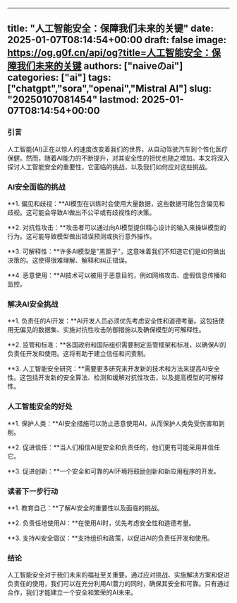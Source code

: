 
---
title: "人工智能安全：保障我们未来的关键"
date: 2025-01-07T08:14:54+00:00
draft: false
image: https://og.g0f.cn/api/og?title=人工智能安全：保障我们未来的关键
authors: ["naiveのai"]
categories: ["ai"]
tags: ["chatgpt","sora","openai","Mistral AI"]
slug: "20250107081454"
lastmod: 2025-01-07T08:14:54+00:00
---
### 引言

人工智能(AI)正在以惊人的速度改变着我们的世界，从自动驾驶汽车到个性化医疗保健。然而，随着AI能力的不断提升，对其安全性的担忧也随之增加。本文将深入探讨人工智能安全的重要性，它面临的挑战，以及我们如何应对这些挑战。

### AI安全面临的挑战

**1. 偏见和歧视：**AI模型在训练时会使用大量数据，这些数据可能包含偏见和歧视。这可能会导致AI做出不公平或有歧视性的决策。

**2. 对抗性攻击：**攻击者可以通过向AI模型提供精心设计的输入来操纵模型的行为。这可能导致模型做出错误预测或执行意外操作。

**3. 可解释性：**许多AI模型是"黑匣子"，这意味着我们不知道它们是如何做出决策的。这使得很难理解、解释和纠正错误。

**4. 恶意使用：**AI技术可以被用于恶意目的，例如网络攻击、虚假信息传播和监控。

### 解决AI安全挑战

**1. 负责任的AI开发：**AI开发人员必须优先考虑安全性和道德考量。这包括使用无偏见的数据集、实施对抗性攻击防御措施以及确保模型的可解释性。

**2. 监管和标准：**各国政府和国际组织需要制定监管框架和标准，以确保AI的负责任开发和使用。这将有助于建立信任和问责制。

**3. 人工智能安全研究：**需要更多研究来开发新的技术和方法来提高AI安全性。这包括开发新的安全算法、检测和缓解对抗性攻击，以及提高模型的可解释性。

### 人工智能安全的好处

**1. 保护人类：**AI安全措施可以防止恶意使用AI，从而保护人类免受伤害和剥削。

**2. 促进信任：**当人们相信AI是安全和负责任的，他们更有可能采用并信任它。

**3. 促进创新：**一个安全和可靠的AI环境将鼓励创新和新应用程序的开发。

### 读者下一步行动

**1. 教育自己：**了解AI安全的重要性以及面临的挑战。

**2. 负责任地使用AI：**在使用AI时，优先考虑安全性和道德考量。

**3. 支持AI安全倡议：**支持组织和政策，以促进AI的负责任开发和使用。

### 结论

人工智能安全对于我们未来的福祉至关重要。通过应对挑战、实施解决方案和促进负责任的使用，我们可以在充分利用AI潜力的同时，确保其安全和可靠。只有通过合作，我们才能建立一个安全和繁荣的AI未来。